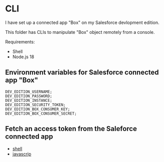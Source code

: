 # CLI

I have set up a connected app "Box" on my Salesforce devlopment edition.

This folder has CLIs to manipulate "Box" object remotely from a console.

Requirements:
- Shell
- Node.js 18

## Environment variables for Salesforce connected app "Box"

```
DEV_EDITION_USERNAME;
DEV_EDITION_PASSWORD;
DEV_EDITION_INSTANCE;
DEV_EDITION_SECURITY_TOKEN;
DEV_EDITION_BOX_CONSUMER_KEY;
DEV_EDITION_BOX_CONSUMER_SECRET;
```

## Fetch an access token from the Saleforce connected app

- [shell](./fetch_access_token.sh)
- [javascrip](./fetch_access_token.js)
